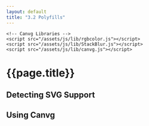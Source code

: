 ```yaml
---
layout: default
title: "3.2 Polyfills"
---
```


<div>
    <script src="/assets/js/lib/modernizr-latest.js" charset="utf-8"></script>

    <!-- Canvg Libraries -->
    <script src="/assets/js/lib/rgbcolor.js"></script>
    <script src="/assets/js/lib/StackBlur.js"></script>
    <script src="/assets/js/lib/canvg.js"></script>
</div>

<h1 class="section-title">{{page.title}}</h1>

<h2 class="section-subtitle">Detecting SVG Support</h2>

<div id="svg-support"></div>

<script>
    if (Modernizr.svg) {
        d3.select('#svg-support')
            .attr('class', 'alert alert-success')
            .text('Your browser has SVG support.');
    } else {
        d3.select('#svg-support')
            .attr('class', 'alert alert-danger')
            .text('SVG support unavailable.');
    }
</script>


<h2 class="section-subtitle">Using Canvg</h2>

<div id="canvg-demo"></div>

<script>
    // Set the width and height of the figure.
    var width = 600,
        height = 300;

    // Select the container div and append the SVG element.
    var containerDiv = d3.select('#canvg-demo'),
        svg = containerDiv.append('svg')
            .attr('width', width)
            .attr('height', height);

    // Generate data for the position and size of the rectangles.
    var data = [];
    for (var k = 0; k < 60; k += 1) {
        for (var j = 0; j < 30; j += 1) {
            data.push({
                x: 5 + 10 * k,
                y: 5 + 10 * j,
                z: (k - 50) +  (20 - j)
            });
        }
    }

    // Create a radius scale using the z attribute.
    var rScale = d3.scale.sqrt()
        .domain(d3.extent(data, function(d) { return d.z; }))
        .range([3, 5]);

    // Create a linear color scale using the z attribute.
    var cScale = d3.scale.linear()
        .domain(d3.extent(data, function(d) { return d.z; }))
        .range(['#204a87', '#cc0000']);

    // Select the circle elements, bind the dataset and append
    // the circles on enter.
    svg.selectAll('circle')
        .data(data)
        .enter()
        .append('circle')
        .attr('cx', function(d) { return d.x; })
        .attr('cy', function(d) { return d.y; })
        .attr('r', function(d) { return rScale(d.z); })
        .attr('fill', function(d) { return cScale(d.z); })
        .attr('fill-opacity', 0.9);

    // Replace all the SVG elements by canvas drawings.
    canvg();
</script>
